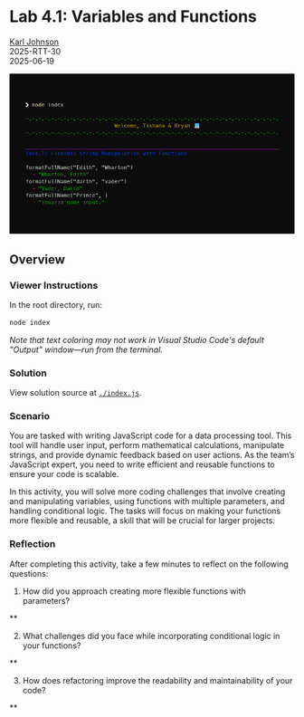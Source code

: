 # Lab 4.1: Variables and Functions

[Karl Johnson](https://github.com/hirekarl)  
2025-RTT-30  
<date datetime="2025-06-19">2025-06-19</date>  

![Preview of a terminal screen with assignment output.](./preview.png)

## Overview
### Viewer Instructions
In the root directory, run:

```bash
node index
```

*Note that text coloring may not work in Visual Studio Code's default "Output" window&mdash;run from the terminal.*

### Solution
View solution source at [`./index.js`](./index.js).

### Scenario
You are tasked with writing JavaScript code for a data processing tool. This tool will handle user input, perform mathematical calculations, manipulate strings, and provide dynamic feedback based on user actions. As the team’s JavaScript expert, you need to write efficient and reusable functions to ensure your code is scalable.

In this activity, you will solve more coding challenges that involve creating and manipulating variables, using functions with multiple parameters, and handling conditional logic. The tasks will focus on making your functions more flexible and reusable, a skill that will be crucial for larger projects.


### Reflection
After completing this activity, take a few minutes to reflect on the following questions:

1. How did you approach creating more flexible functions with parameters?

**

2. What challenges did you face while incorporating conditional logic in your functions?

**

3. How does refactoring improve the readability and maintainability of your code?

**